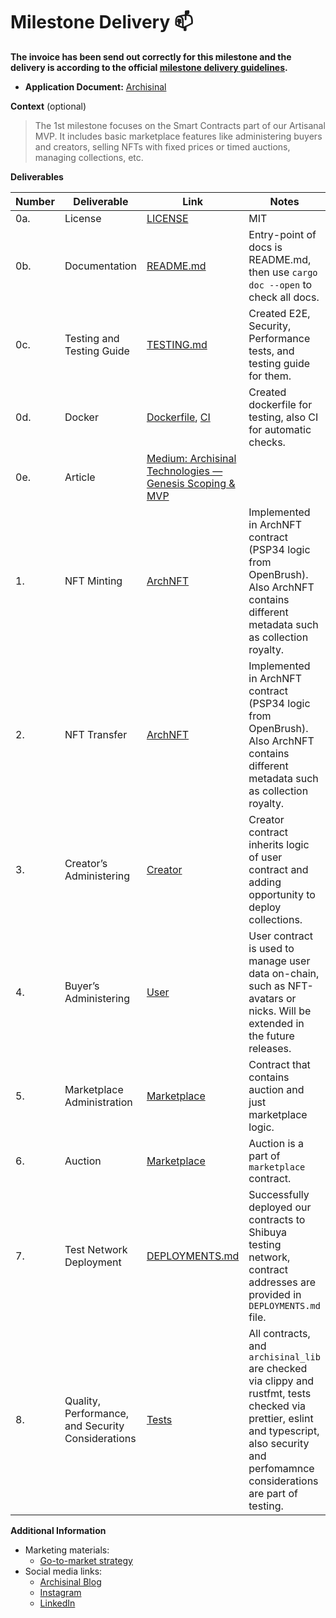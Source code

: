 # Milestone Delivery :mailbox:

**The invoice has been send out correctly for this milestone and the delivery is according to the official [milestone delivery guidelines](https://github.com/smart-contract-bounty/Support-Docs/blob/master/milestone-deliverables-guidelines.md).**  

* **Application Document:** [Archisinal](https://github.com/use-inkubator/Ecosystem-Grants/blob/master/applications/Archisinal.md)

**Context** (optional)
> The 1st milestone focuses on the Smart Contracts part of our Artisanal MVP. It includes basic marketplace features like administering buyers and creators, selling NFTs with fixed prices or timed auctions, managing collections, etc.

**Deliverables**

| Number | Deliverable | Link                                                                                   | Notes                                                                                                                                                                                        |                             
| ------------- | ------------- |----------------------------------------------------------------------------------------|----------------------------------------------------------------------------------------------------------------------------------------------------------------------------------------------|
| 0a. | License | [LICENSE](https://github.com/archisinal/marketplace-contracts/blob/main/LICENSE)                   | MIT                                                                                                                                                                                          |
| 0b. | Documentation | [README.md](https://github.com/archisinal/marketplace-contracts/blob/main/README.md)                      | Entry-point of docs is README.md, then use `cargo doc --open` to check all docs.                                                                                                             |
| 0c. | Testing and Testing Guide | [TESTING.md](https://github.com/archisinal/marketplace-contracts/blob/main/TESTING.md)             | Created E2E, Security, Performance tests, and testing guide for them.                                                                                                                        |
| 0d. | Docker | [Dockerfile](https://github.com/archisinal/marketplace-contracts/blob/main/Dockerfile), [CI](https://github.com/Archisinal/marketplace-contracts/blob/main/.github/workflows/ci.yml)             | Created dockerfile for testing, also CI for automatic checks.                                                                                                                                |
| 0e. | Article | [Medium: Archisinal Technologies — Genesis Scoping & MVP](https://medium.com/p/3df888e1de98)                                                                            |                                                                                                                                                                                              |
| 1. | NFT Minting | [ArchNFT](https://github.com/archisinal/marketplace-contracts/tree/main/contracts/arch_nft)        | Implemented in ArchNFT contract (PSP34 logic from OpenBrush). Also ArchNFT contains different metadata such as collection royalty.                                                                                                                                                                                             |
| 2. | NFT Transfer | [ArchNFT](https://github.com/archisinal/marketplace-contracts/tree/main/contracts/arch_nft)        | Implemented in ArchNFT contract (PSP34 logic from OpenBrush). Also ArchNFT contains different metadata such as collection royalty.                                                           |
| 3. | Creator’s Administering | [Creator](https://github.com/archisinal/marketplace-contracts/tree/main/contracts/creator)         | Creator contract inherits logic of user contract and adding opportunity to deploy collections.                                                                                               |
| 4. | Buyer’s Administering | [User](https://github.com/archisinal/marketplace-contracts/tree/main/contracts/user)               | User contract is used to manage user data on-chain, such as NFT-avatars or nicks. Will be extended in the future releases.                                                                   |
| 5. | Marketplace Administration | [Marketplace](https://github.com/archisinal/marketplace-contracts/tree/main/contracts/marketplace) | Contract that contains auction and just marketplace logic.                                                                                                                                   |
| 6. | Auction | [Marketplace](https://github.com/archisinal/marketplace-contracts/tree/main/contracts/marketplace) | Auction is a part of `marketplace` contract.                                                                                                                                                 |
| 7. | Test Network Deployment | [DEPLOYMENTS.md](https://github.com/archisinal/marketplace-contracts/blob/main/DEPLOYMENTS.md)     | Successfully deployed our contracts to Shibuya testing network, contract addresses are provided in `DEPLOYMENTS.md` file.                                                                    |
| 8. | Quality, Performance, and Security Considerations | [Tests](https://github.com/archisinal/marketplace-contracts/tree/main/test)                            | All contracts, and `archisinal_lib` are checked via clippy and rustfmt, tests checked via prettier, eslint and typescript, also security and perfomamnce considerations are part of testing. |



**Additional Information**

- Marketing materials:
  - [Go-to-market strategy](https://www.canva.com/design/DAFtxP4snUY/1hHgx_zNKLNjASJ9EZr6hg/view?utm_content=DAFtxP4snUY&utm_campaign=designshare&utm_medium=link&utm_source=publishsharelink)
- Social media links:
  - [Archisinal Blog](https://archisinal.medium.com/)
  - [Instagram](https://www.instagram.com/archisinal.io/)
  - [LinkedIn](https://www.linkedin.com/company/archisinal-technologies/)

